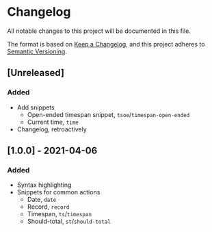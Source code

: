 # Changelog
All notable changes to this project will be documented in this file.

The format is based on [Keep a Changelog](https://keepachangelog.com/en/1.0.0/),
and this project adheres to [Semantic Versioning](https://semver.org/spec/v2.0.0.html).

## [Unreleased]
### Added
- Add snippets
    - Open-ended timespan snippet, `tsoe`/`timespan-open-ended`
    - Current time, `time`
- Changelog, retroactively

## [1.0.0] - 2021-04-06
### Added
- Syntax highlighting
- Snippets for common actions
    - Date, `date`
    - Record, `record`
    - Timespan, `ts`/`timespan`
    - Should-total, `st`/`should-total`
